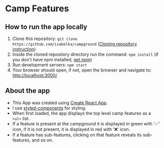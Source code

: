 # Camp Features


## How to run the app locally
1. Clone this repository: `git clone https://github.com/izabelka/campground` ([Cloning repository instruction](https://help.github.com/articles/cloning-a-repository/))
2. Inside the cloned repository directory run the command:
`npm install`
(if you don't have npm installed, [get npm](https://www.npmjs.com/get-npm))
3. Run development servers:
`npm start`
4. Your browser should open, if not, open the browser and navigate to: [http://localhost:3000/](http://localhost:3000/)

## About the app
- This App was created using [Create React App](https://github.com/facebookincubator/create-react-app).
- I use [styled-components](https://www.styled-components.com/) for styling.
- When first loaded, the app displays the top level camp features
as a `<ul>` list.
- If a feature is present at the campground it is displayed in green with '✅' icon,
if it is not present, it is displayed in red with '❌' icon.
- If a feature has sub-features, clicking on that feature reveals its sub-features, and so on.
